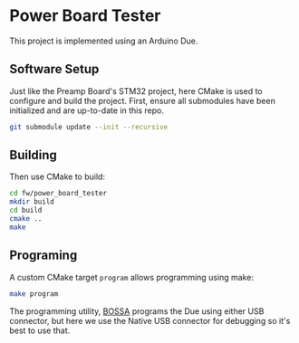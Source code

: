 # Power Board Tester
This project is implemented using an Arduino Due.

## Software Setup
Just like the Preamp Board's STM32 project, here CMake is used to configure
and build the project. First, ensure all submodules have been initialized
and are up-to-date in this repo.
```sh
git submodule update --init --recursive
```

## Building
Then use CMake to build:
```sh
cd fw/power_board_tester
mkdir build
cd build
cmake ..
make
```

## Programing
A custom CMake target `program` allows programming using make:
```sh
make program
```

The programming utility, [BOSSA](https://github.com/shumatech/BOSSA) programs
the Due using either USB connector, but here we use the Native USB connector
for debugging so it's best to use that.
